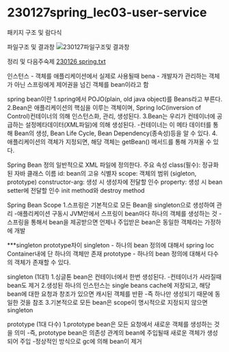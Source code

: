 # 230127spring_lec03-user-service
패키지 구조 및 람다식

파일구조 및 결과창
![230127파일구조및 결과창](https://user-images.githubusercontent.com/114065051/214883560-6b45994a-8853-4206-926c-3c4d7844b129.PNG)

정리 및 다음주숙제
[230126 spring.txt](https://github.com/hhhhea/230127spring_lec03-user-service/files/10510985/230126.spring.txt)

인스턴스 - 객체를 애플리케이션에서 실제로 사용될때
bena - 개발자가 관리하는 객체가 아닌 스프링에게 제어권을 넘긴 객체를 bean이라고 함


spring bean이란
1.spring에서 POJO(plain, old java object)를 Beans라고 부른다.
2.Bean은 애플리케이션의 핵심을 이루는 객체이며, Spring IoC(inversion of Control)컨테이너의 의해 인스턴스화, 관리, 생성된다.
3.Bean는 우리가 컨테이너에 공급하는 설정메타데이터(XML파일)에 의해 생성된다.
-컨테이너는 이 메타 데이터를 통해 Bean의 생성, Bean Life Cycle, Bean Dependency(종속성)등을 알 수 있다.
4.애플리케이션의 객체가 지정되면, 해당 객체는 getBean() 메서드를 통해 가져올 수 있다.

Spring Bean 정의
일반적으로 XML 파일에 정의한다.
주요 속성
class(필수): 정규화된 자바 클래스 이름
id: bean의 고유 식별자
scope: 객체의 범위 (sigleton, prototype)
constructor-arg: 생성 시 생성자에 전달할 인수
property: 생성 시 bean setter에 전달할 인수
init method와 destroy method

Spring Bean Scope
1.스프링은 기본적으로 모든 Bean을 singleton으로 생성하여 관리
-애플리케이션 구동시 JVM안에서 스프링이 bean마다 하나의 객체를 생성하는 것
-스프링을 통해서 bean을 제공받으면 언제나 주입받은 bean은 동일한 객체라는 가정하에 개발

***singleton prototype차이
singleton - 하나의 bean 정의에 대해서 spring Ioc Container내에 단 하나의 객체만 존재
prototype - 하나의 bean 정의에 대해서 다수의 객체가 존재할 수 있다.

singleton (1대1)
1.싱글톤 bean은 컨테이너에서 한번 생성된다.
-컨테이너가 사라질때 bean도 제거
2.생성된 하나의 인스턴스는 single beans cache에 저장되고, 해당 bean에 대한 요청과 창조가 있으면 캐시된 객체를 반환
-즉 하나만 생성되기 때문에 동일한 것을 참조
3.기본적으로 모든 bean은 scope이 명시적으로 지정되지 않으면 singleton

prototype (1대 다수)
1.prototype bean은 모든 요청에서 새로운 객체를 생성하는 것을 의미
-즉, prototype bean은 의존성 관계의 bean에 주입될때 새로운 객체가 생성되어 주입
-정상적인 방식으로 gc에 의해 bean이 제거
